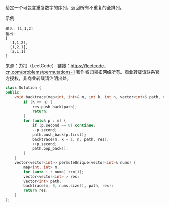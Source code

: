 给定一个可包含重复数字的序列，返回所有不重复的全排列。

示例:

    输入: [1,1,2]
    输出:
    [
      [1,1,2],
      [1,2,1],
      [2,1,1]
    ]

来源：力扣（LeetCode）
链接：https://leetcode-cn.com/problems/permutations-ii
著作权归领扣网络所有。商业转载请联系官方授权，非商业转载请注明出处。

```c++
class Solution {
public:
    void backtrace(map<int, int>& m, int k, int n, vector<int>& path, vector<vector<int> >& res) {
        if (k == n) {
            res.push_back(path);
            return;
        }
        for (auto& p : m) {
            if (p.second == 0) continue;
            --p.second;
            path.push_back(p.first);
            backtrace(m, k + 1, n, path, res);
            ++p.second;
            path.pop_back();
        }
    }
    vector<vector<int>> permuteUnique(vector<int>& nums) {
        map<int, int> m;
        for (auto i : nums) ++m[i];
        vector<vector<int> > res;
        vector<int> path;
        backtrace(m, 0, nums.size(), path, res);
        return res;
    }
};
```
